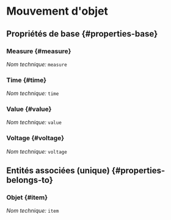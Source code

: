 # Mouvement d'objet
<!--- THIS FILE IS GENERATED PLEASE DO NOT EDIT IT DIRECTLY --->



<OH code="itemFact"/>


## Propriétés de base {#properties-base}

### Measure {#measure}



*Nom technique:* ```measure```
<PH code="itemFact:measure"/>

### Time {#time}



*Nom technique:* ```time```
<PH code="itemFact:time"/>

### Value {#value}



*Nom technique:* ```value```
<PH code="itemFact:value"/>

### Voltage {#voltage}



*Nom technique:* ```voltage```
<PH code="itemFact:voltage"/>


## Entités associées (unique) {#properties-belongs-to}

### Objet {#item}



*Nom technique:* ```item```
<PH code="itemFact:item"/>





